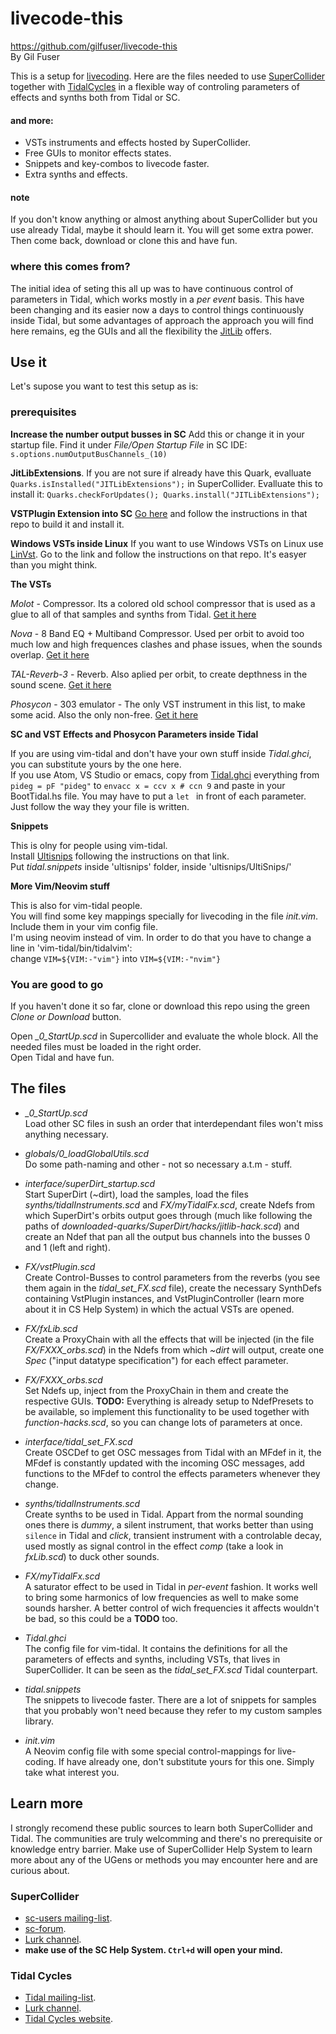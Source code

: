 # livecode-this
https://github.com/gilfuser/livecode-this  
By Gil Fuser

This is a setup for [livecoding](https://toplap.org/about/).
Here are the files needed to use [SuperCollider](https://supercollider.github.io/) together with [TidalCycles](https://tidalcycles.org) in a flexible way of controling parameters of effects and synths both from Tidal or SC.
#### and more:
  * VSTs instruments and effects hosted by SuperCollider.
  * Free GUIs to monitor effects states.
  * Snippets and key-combos to livecode faster.
  * Extra synths and effects.
  
#### note

If you don't know anything or almost anything about SuperCollider but you use already Tidal, maybe it should learn it. You will get some extra power. Then come back, download or clone this and have fun.
  
 ### where this comes from?
 
The initial idea of seting this all up was to have continuous control of parameters in Tidal, which works mostly in a *per event* basis. This have been changing and its easier now a days to control things continuously inside Tidal, but some advantages of approach the approach you will find here remains, eg the GUIs and all the flexibility the [JitLib](http://doc.sccode.org/Overviews/JITLib.html) offers.

## Use it

Let's supose you want to test this setup as is:

### prerequisites

  **Increase the number output busses in SC**
  Add this or change it in your startup file. Find it under *File/Open Startup File* in SC IDE: `s.options.numOutputBusChannels_(10)`

  **JitLibExtensions**.
  If you are not sure if already have this Quark, evalluate `Quarks.isInstalled("JITLibExtensions");` in SuperCollider.
  Evalluate this to install it: `Quarks.checkForUpdates(); Quarks.install("JITLibExtensions");`

  **VSTPlugin Extension into SC**
  [Go here](https://git.iem.at/pd/vstplugin/tree/develop) and follow the instructions in that repo to build it and install it.

  **Windows VSTs inside Linux**
  If you want to use Windows VSTs on Linux use [LinVst](https://github.com/osxmidi/LinVst). Go to the link and follow the instructions on that repo. It's easyer than you might think.
  
  **The VSTs**
  
  *Molot* - Compressor. Its a colored old school compressor that is used as a glue to all of that samples and synths from Tidal.
  [Get it here](https://vladgsound.wordpress.com/downloads/)

  *Nova* - 8 Band EQ + Multiband Compressor. Used per orbit to avoid too much low and high frequences clashes and phase issues, when the sounds overlap.
  [Get it here](https://www.tokyodawn.net/tdr-nova/)

  *TAL-Reverb-3* - Reverb. Also aplied per orbit, to create depthness in the sound scene.
  [Get it here](https://tal-software.com/products/tal-reverb)

  *Phosycon* - 303 emulator - The only VST instrument in this list, to make some acid. Also the only non-free.
  [Get it here](https://d16.pl/phoscyon)
  
  **SC and VST Effects and Phosycon Parameters inside Tidal**
  
  If you are using vim-tidal and don't have your own stuff inside *Tidal.ghci*, you can substitute yours by the one here.  
  If you use Atom, VS Studio or emacs, copy from [Tidal.ghci](https://github.com/gilfuser/livecode-this/blob/master/Tidal.ghci) everything from `pideg = pF "pideg"` to `envacc x = ccv x # ccn 9` and paste in your BootTidal.hs file. You may have to put a `let ` in front of each parameter. Just follow the way they your file is written.

  **Snippets**
  
  This is olny for people using vim-tidal.  
  Install [Ultisnips](https://github.com/SirVer/ultisnips) following the instructions on that link.  
  Put *tidal.snippets* inside 'ultisnips' folder, inside 'ultisnips/UltiSnips/'
  
  **More Vim/Neovim stuff**
  
  This is also for vim-tidal people.  
  You will find some key mappings specially for livecoding in the file *init.vim*. Include them in your vim config file.  
  I'm using neovim instead of vim. In order to do that you have to change a line in 'vim-tidal/bin/tidalvim':   
  change `VIM=${VIM:-"vim"}` into `VIM=${VIM:-"nvim"}`
  
### You are good to go

If you haven't done it so far, clone or download this repo using the green *Clone or Download* button.

Open *_0_StartUp.scd* in Supercollider and evaluate the whole block. All the needed files must be loaded in the right order.  
Open Tidal and have fun.



## The files

  * *_0_StartUp.scd*  
  Load other SC files in sush an order that interdependant files won't miss anything necessary.
  
  * *globals/0_loadGlobalUtils.scd*  
  Do some path-naming and other - not so necessary a.t.m - stuff.
  
  * *interface/superDirt_startup.scd*  
  Start SuperDirt (~dirt), load the samples, load the files *synths/tidalInstruments.scd* and *FX/myTidalFx.scd*, create Ndefs from which SuperDirt's orbits output goes through (much like following the paths of *downloaded-quarks/SuperDirt/hacks/jitlib-hack.scd*) and create an Ndef that pan all the output bus channels into the busses 0 and 1 (left and right).
  
  * *FX/vstPlugin.scd*  
  Create Control-Busses to control parameters from the reverbs (you see them again in the *tidal_set_FX.scd* file), create the necessary SynthDefs containing VstPlugin instances, and VstPluginController (learn more about it in CS Help System) in which the actual VSTs are opened.
  
  * *FX/fxLib.scd*  
  Create a ProxyChain with all the effects that will be injected (in the file *FX/FXXX_orbs.scd*) in the Ndefs from which *~dirt* will output, create one *Spec* ("input datatype specification") for each effect parameter.
  
  * *FX/FXXX_orbs.scd*  
  Set Ndefs up, inject from the ProxyChain in them and create the respective GUIs.
  **TODO:** Everything is already setup to NdefPresets to be available, so implement this functionality to be used together with *function-hacks.scd*, so you can change lots of parameters at once.
  
  * *interface/tidal_set_FX.scd*  
  Create OSCDef to get OSC messages from Tidal with an MFdef in it, the MFdef is constantly updated with the incoming OSC messages, add functions to the MFdef to control the effects parameters whenever they change.
  
  * *synths/tidalInstruments.scd*  
  Create synths to be used in Tidal. Appart from the normal sounding ones there is *dummy*, a silent instrument, that works better than using `silence` in Tidal and *click*, transient instrument with a controlable decay, used mostly as signal control in the effect *comp* (take a look in *fxLib.scd*) to duck other sounds.
  
  * *FX/myTidalFx.scd*  
  A saturator effect to be used in Tidal in *per-event* fashion. It works well to bring some harmonics of low frequencies as well to make some sounds harsher. A better control of wich frequencies it affects wouldn't be bad, so this could be a **TODO** too.
  
  * *Tidal.ghci*  
  The config file for vim-tidal. It contains the definitions for all the parameters of effects and synths, including VSTs, that lives in SuperCollider. It can be seen as the *tidal_set_FX.scd* Tidal counterpart.
  
  * *tidal.snippets*  
  The snippets to livecode faster. There are a lot of snippets for samples that you probably won't need because they refer to my custom samples library.
  
  * *init.vim*  
  A Neovim config file with some special control-mappings for live-coding. If have already one, don't substitute yours for this one. Simply take what interest you.

## Learn more

I strongly recomend these public sources to learn both SuperCollider and Tidal. The communities are truly welcomming and there's no prerequisite or knowledge entry barrier.
Make use of SuperCollider Help System to learn more about any of the UGens or methods you may encounter here and are curious about.

### SuperCollider
  * [sc-users mailing-list](http://www.birmingham.ac.uk/facilities/ea-studios/research/supercollider/mailinglist.aspx).
  * [sc-forum](https://scsynth.org).
  * [Lurk channel](https://talk.lurk.org/channel/supercollider).
  * **make use of the SC Help System. `Ctrl+d` will open your mind.**
  
### Tidal Cycles
  * [Tidal mailing-list](tidal@we.lurk.org).
  * [Lurk channel](https://talk.lurk.org/channel/tidal).
  * [Tidal Cycles website](https://tidalcycles.org/index.php/Userbase).
